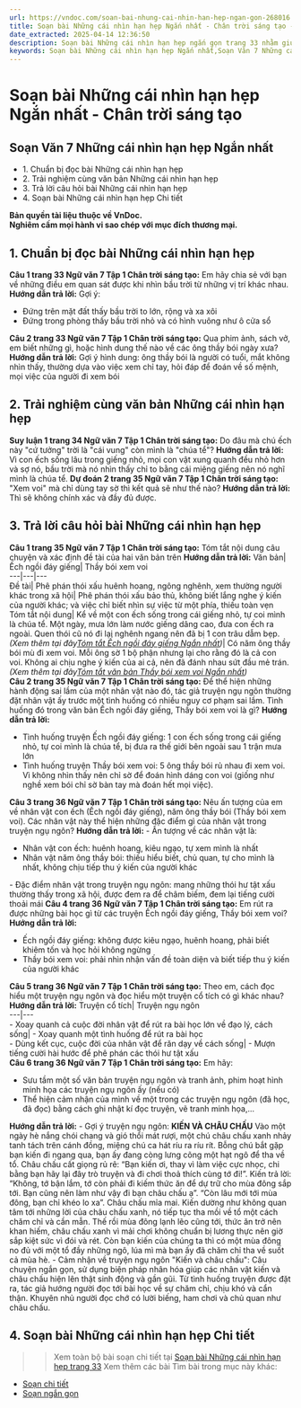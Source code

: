 ```yaml
---
url: https://vndoc.com/soan-bai-nhung-cai-nhin-han-hep-ngan-gon-268016
title: Soạn bài Những cái nhìn hạn hẹp Ngắn nhất - Chân trời sáng tạo - VnDoc.com
date_extracted: 2025-04-14 12:36:50
description: Soạn bài Những cái nhìn hạn hẹp ngắn gọn trang 33 nhằm giúp các em HS đạt kết quả tốt trong quá trình làm bài tập và học tập môn Ngữ văn lớp 7 sách Chân trời sáng tạo.
keywords: Soạn bài Những cái nhìn hạn hẹp Ngắn nhất,Soạn Văn 7 Những cái nhìn hạn hẹp Ngắn nhất,Soạn Văn 7 Ngắn nhất Những cái nhìn hạn hẹp,Soạn bài Những cái nhìn hạn hẹp ngắn gọn,Soạn Những cái nhìn hạn hẹp ngắn gọn,Những cái nhìn hạn hẹp,Soạn bài Những cái nhìn hạn hẹp,Soạn bài Ếch ngồi đáy giếng,Soạn bài Thầy bói xem voi,Soạn Những cái nhìn hạn hẹp,Soạn văn 7 Những cái nhìn hạn hẹp,Soạn Ngữ văn 7 Những cái nhìn hạn hẹp,Soạn bài Những cái nhìn hạn hẹp lớp 7,Soạn Những cái nhìn hạn hẹp lớp 7
---
```


# Soạn bài Những cái nhìn hạn hẹp Ngắn nhất - Chân trời sáng tạo
## **Soạn Văn 7 Những cái nhìn hạn hẹp Ngắn nhất**
  * 1\. Chuẩn bị đọc bài Những cái nhìn hạn hẹp
  * 2\. Trải nghiệm cùng văn bản Những cái nhìn hạn hẹp
  * 3\. Trả lời câu hỏi bài Những cái nhìn hạn hẹp
  * 4\. Soạn bài Những cái nhìn hạn hẹp Chi tiết

**Bản quyền tài liệu thuộc về VnDoc.  
Nghiêm cấm mọi hành vi sao chép với mục đích thương mại.**
## **1\. Chuẩn bị đọc bài Những cái nhìn hạn hẹp**
**Câu 1 trang 33 Ngữ văn 7 Tập 1 Chân trời sáng tạo:** Em hãy chia sẻ với bạn về những điều em quan sát được khi nhìn bầu trời từ những vị trí khác nhau.
**Hướng dẫn trả lời:**
Gợi ý:
  * Đứng trên mặt đất thấy bầu trời to lớn, rộng và xa xôi
  * Đứng trong phòng thấy bầu trời nhỏ và có hình vuông như ô cửa sổ

**Câu 2 trang 33 Ngữ văn 7 Tập 1 Chân trời sáng tạo:** Qua phim ảnh, sách vở, em biết những gì, hoặc hình dung thế nào về các ông thầy bói ngày xưa?
**Hướng dẫn trả lời:**
Gợi ý hình dung: ông thầy bói là người có tuổi, mắt không nhìn thấy, thường dựa vào việc xem chỉ tay, hỏi đáp để đoán về số mệnh, mọi việc của người đi xem bói
## **2\. Trải nghiệm cùng văn bản Những cái nhìn hạn hẹp**
**Suy luận 1 trang 34 Ngữ văn 7 Tập 1 Chân trời sáng tạo:** Do đâu mà chú ếch này "cứ tưởng" trời là "cái vung" còn mình là "chúa tể"?
**Hướng dẫn trả lời:**
Vì con ếch sống lâu trong giếng nhỏ, mọi con vật xung quanh đều nhỏ hơn và sợ nó, bầu trời mà nó nhìn thấy chỉ to bằng cái miệng giếng nên nó nghĩ mình là chúa tể.
**Dự đoán 2 trang 35 Ngữ văn 7 Tập 1 Chân trời sáng tạo:** "Xem voi" mà chỉ dùng tay sờ thì kết quả sẽ như thế nào?
**Hướng dẫn trả lời:**
Thì sẽ không chính xác và đầy đủ được.
## **3\. Trả lời câu hỏi bài Những cái nhìn hạn hẹp**
**Câu 1 trang 35 Ngữ văn 7 Tập 1 Chân trời sáng tạo:** Tóm tắt nội dung câu chuyện và xác định đề tài của hai văn bản trên
**Hướng dẫn trả lời:**
Văn bản| Ếch ngồi đáy giếng| Thầy bói xem voi  
---|---|---  
Đề tài| Phê phán thói xấu huênh hoang, ngông nghênh, xem thường người khác trong xã hội| Phê phán thói xấu bảo thủ, không biết lắng nghe ý kiến của người khác; và việc chỉ biết nhìn sự việc từ một phía, thiếu toàn vẹn  
Tóm tắt nội dung| Kể về một con ếch sống trong cái giếng nhỏ, tự coi mình là chúa tể. Một ngày, mưa lớn làm nước giếng dâng cao, đưa con ếch ra ngoài. Quen thói cũ nó đi lại nghênh ngang nên đã bị 1 con trâu dẫm bẹp._\(Xem thêm tại đây[Tóm tắt Ếch ngồi đáy giếng Ngắn nhất](<https://vndoc.com/tom-tat-truyen-ech-ngoi-day-gieng-139317>)\)_| Có năm ông thầy bói mù đi xem voi. Mỗi ông sờ 1 bộ phận nhưng lại cho rằng đó là cả con voi. Không ai chịu nghe ý kiến của ai cả, nên đã đánh nhau sứt đầu mẻ trán._\(Xem thêm tại đây[Tóm tắt văn bản Thầy bói xem voi Ngắn nhất](<https://vndoc.com/ke-tom-tat-truyen-thay-boi-xem-voi-139315>)\)_  
**Câu 2 trang 35 Ngữ văn 7 Tập 1 Chân trời sáng tạo:** Để thể hiện những hành động sai lầm của một nhân vật nào đó, tác giả truyện ngụ ngôn thường đặt nhân vật ấy trước một tình huống có nhiều nguy cơ phạm sai lầm. Tình huống đó trong văn bản Ếch ngồi đáy giếng, Thầy bói xem voi là gì?
**Hướng dẫn trả lời:**
  * Tình huống truyện Ếch ngồi đáy giếng: 1 con ếch sống trong cái giếng nhỏ, tự coi mình là chúa tể, bị đưa ra thế giới bên ngoài sau 1 trận mưa lớn
  * Tình huống truyện Thầy bói xem voi: 5 ông thầy bói rủ nhau đi xem voi. Vì không nhìn thấy nên chỉ sờ để đoán hình dáng con voi \(giống như nghề xem bói chỉ sờ bàn tay mà đoán hết mọi việc\).

**Câu 3 trang 36 Ngữ văn 7 Tập 1 Chân trời sáng tạo:** Nêu ấn tượng của em về nhân vật con ếch \(Ếch ngồi đáy giếng\), năm ông thầy bói \(Thầy bói xem voi\). Các nhân vật này thể hiện những đặc điểm gì của nhân vật trong truyện ngụ ngôn?
**Hướng dẫn trả lời:**
\- Ấn tượng về các nhân vật là:
  * Nhân vật con ếch: huênh hoang, kiêu ngạo, tự xem mình là nhất
  * Nhân vật năm ông thầy bói: thiếu hiểu biết, chủ quan, tự cho mình là nhất, không chịu tiếp thu ý kiến của người khác

\- Đặc điểm nhân vật trong truyện ngụ ngôn: mang những thói hư tật xấu thường thấy trong xã hội, được đem ra để châm biếm, đem lại tiếng cười thoải mái
**Câu 4 trang 36 Ngữ văn 7 Tập 1 Chân trời sáng tạo:** Em rút ra được những bài học gì từ các truyện Ếch ngồi đáy giếng, Thầy bói xem voi?
**Hướng dẫn trả lời:**
  * Ếch ngồi đáy giếng: không được kiêu ngạo, huênh hoang, phải biết khiêm tốn và học hỏi không ngừng
  * Thầy bói xem voi: phải nhìn nhận vấn đề toàn diện và biết tiếp thu ý kiến của người khác

**Câu 5 trang 36 Ngữ văn 7 Tập 1 Chân trời sáng tạo:** Theo em, cách đọc hiểu một truyện ngụ ngôn và đọc hiểu một truyện cổ tích có gì khác nhau?
**Hướng dẫn trả lời:**
Truyện cổ tích| Truyện ngụ ngôn  
---|---  
\- Xoay quanh cả cuộc đời nhân vật để rút ra bài học lớn về đạo lý, cách sống| \- Xoay quanh một tình huống để rút ra bài học  
\- Dùng kết cục, cuộc đời của nhân vật để răn dạy về cách sống| \- Mượn tiếng cười hài hước để phê phán các thói hư tật xấu  
**Câu 6 trang 36 Ngữ văn 7 Tập 1 Chân trời sáng tạo:** Em hãy:
  * Sưu tầm một số văn bản truyện ngụ ngôn và tranh ảnh, phim hoạt hình minh họa các truyện ngụ ngôn ấy \(nếu có\)
  * Thể hiện cảm nhận của mình về một trong các truyện ngụ ngôn \(đã học, đã đọc\) bằng cách ghi nhật kí đọc truyện, vẽ tranh minh họa,...

**Hướng dẫn trả lời:**
\- Gợi ý truyện ngụ ngôn:
**KIẾN VÀ CHÂU CHẤU**
Vào một ngày hè nắng chói chang và gió thổi mát rượi, một chú châu chấu xanh nhảy tanh tách trên cánh đồng, miệng chú ca hát ríu ra ríu rít. Bỗng chú bắt gặp bạn kiến đi ngang qua, bạn ấy đang còng lưng cõng một hạt ngô để tha về tổ. Châu chấu cất giọng rủ rê: “Bạn kiến ơi, thay vì làm việc cực nhọc, chi bằng bạn hãy lại đây trò truyện và đi chơi thoả thích cùng tớ đi\!”. Kiến trả lời: “Không, tớ bận lắm, tớ còn phải đi kiếm thức ăn để dự trữ cho mùa đông sắp tới. Bạn cũng nên làm như vậy đi bạn châu chấu ạ”. “Còn lâu mới tới mùa đông, bạn chỉ khéo lo xa”. Châu chấu mỉa mai. Kiến dường như không quan tâm tới những lời của châu chấu xanh, nó tiếp tục tha mồi về tổ một cách chăm chỉ và cần mẫn.
Thế rồi mùa đông lạnh lẽo cũng tới, thức ăn trở nên khan hiếm, châu chấu xanh vì mải chơi không chuẩn bị lương thực nên giờ sắp kiệt sức vì đói và rét. Còn bạn kiến của chúng ta thì có một mùa đông no đủ với một tổ đầy những ngô, lúa mì mà bạn ấy đã chăm chỉ tha về suốt cả mùa hè.
\- Cảm nhận về truyện ngụ ngôn "Kiến và châu chấu": Câu chuyện ngắn gọn, sử dụng biện pháp nhân hóa giúp các nhân vật kiến và châu chấu hiện lên thật sinh động và gần gũi. Từ tình huống truyện được đặt ra, tác giả hướng người đọc tới bài học về sự chăm chỉ, chịu khó và cẩn thận. Khuyên nhủ người đọc chớ có lười biếng, ham chơi và chủ quan như châu chấu.
## **4\. Soạn bài Những cái nhìn hạn hẹp Chi tiết**
>> Xem toàn bộ bài soạn chi tiết tại [Soạn bài Những cái nhìn hạn hẹp trang 33](<https://vndoc.com/soan-bai-nhung-cai-nhin-han-hep-trang-33-268003>)
Xem thêm các bài Tìm bài trong mục này khác:
  * [Soạn chi tiết](</soan-bai-nhung-tinh-huong-hiem-ngheo-trang-36-268050>)
  * [Soạn ngắn gọn](</soan-bai-nhung-tinh-huong-hiem-ngheo-ngan-gon-268053>)

